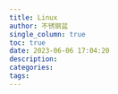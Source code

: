 ```yaml
---
title: Linux
author: 不锈钢盆
single_column: true
toc: true
date: 2023-06-06 17:04:20
description:
categories:
tags:
---
```

